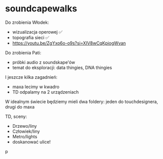 # soundcapewalks

Do zrobienia Włodek:
- wizualizacja operowej ✅
- topografia sieci ✅
- https://youtu.be/ZgYxo6o-o9s?si=XIV8wCqKpiogWvan

Do zrobienia Pati:
- próbki audio z soundskape'ów
- temat do eksploracji: data thingies, DNA thingies

I jeszcze kilka zagadnień:
- maxa lecimy w kwadro
- TD odpalamy na 2 urządzeniach

W idealnym świecie będziemy mieli dwa foldery: jeden do touchdesignera, drugi do maxa


TD, sceny:
- Drzewo/liny
- Człowiek/liny
- Metro/lights
- doskanować ulice!

p
